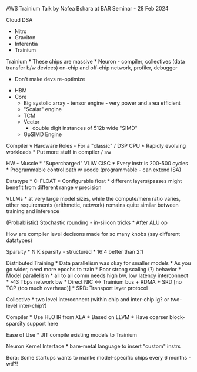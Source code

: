 AWS Trainium
Talk by Nafea Bshara  at BAR Seminar - 28 Feb 2024

Cloud DSA

* Nitro
* Graviton
* Inferentia
* Trainium

Trainium
    * These chips are massive
    * Neuron - compiler, collectives (data transfer b/w devices) on-chip and off-chip network, profiler, debugger

- Don't make devs re-optimize

* HBM
* Core
    * Big systolic array - tensor engine - very power and area efficient
    * "Scalar" engine
    * TCM
    * Vector
        * double digit instances of 512b wide "SIMD"
    * GpSIMD Engine

Compiler v Hardware Roles - For a "classic" / DSP CPU
    * Rapidly evolving workloads
    * Put more stuff in compiler / sw

HW - Muscle
    * "Supercharged" VLIW CISC
        * Every instr is 200-500 cycles
    * Programmable control path w ucode (programmable - can extend ISA)

Datatype
    * C-FLOAT
        * Configurable float
        * different layers/passes might benefit from different range v precision

VLLMs
    * at very large model sizes, while the compute/mem ratio varies, other requirements (arithmetic, network) remains quite similar between training and inference
 
(Probablistic) Stochastic rounding - in-silicon tricks
    * After ALU op

How are compiler level decisons made for so many knobs (say different datatypes)

Sparsity
    * N:K sparsity - structured
    * 16:4 better than 2:1

Distributed Training
    * Data parallelism was okay for smaller models
        * As you go wider, need more epochs to train
        * Poor strong scaling (?) behavior
    * Model parallelism
        * all to all comm needs high bw, low latency interconnect
    * ~13 Tbps network bw
    * Direct NIC <=> Trainium bus + RDMA + SRD [no TCP (too much overhead)]
        * SRD: Transport layer protocol

Collective
    * two level interconnect (within chip and inter-chip ig? or two-level inter-chip?)

Compiler
    * Use HLO IR from XLA
    * Based on LLVM
    * Have coarser block-sparsity support here

Ease of Use
    * JIT compile existing models to Trainium

Neuron Kernel Interface
    * bare-metal language to insert "custom" instrs

Bora: Some startups wants to manke model-specific chips every 6 months - wtf?! 
    
